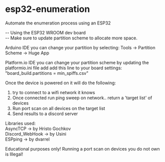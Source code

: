 # esp32-enumeration
Automate the enumeration process using an ESP32

-- Using the ESP32 WROOM dev board\
-- Make sure to update partition scheme to allocate more space.

Arduino IDE you can change your partition by selecting: Tools -> Partition Scheme -> Huge App

Platform.io IDE you can change your partition scheme by updating the platformio.ini file add add this line to your board settings:\
"board_build.partitions = min_spiffs.csv"

Once the device is powered on it will do the following:

1. try to connect to a wifi network it knows
2. Once connected run ping sweep on network.. return a 'target list' of devices
3. Run port scan on all devices on the target list
4. Send results to a discord server

Libraries used:\
AsyncTCP -> by Hristo Gochkov\
Discord_WebHook -> by Usini\
ESPping -> by dvarrel

Educational purposes only! Running a port scan on devices you do not own is Illegal!

